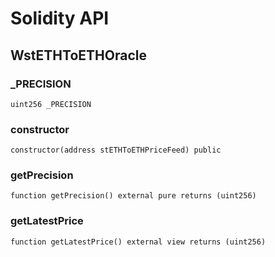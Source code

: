 # Solidity API

## WstETHToETHOracle

### _PRECISION

```solidity
uint256 _PRECISION
```

### constructor

```solidity
constructor(address stETHToETHPriceFeed) public
```

### getPrecision

```solidity
function getPrecision() external pure returns (uint256)
```

### getLatestPrice

```solidity
function getLatestPrice() external view returns (uint256)
```

